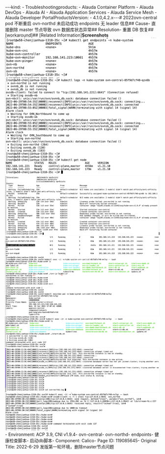 ---kind:   - Troubleshootingproducts:    - Alauda Container Platform   - Alauda DevOps   - Alauda AI   - Alauda Application Services   - Alauda Service Mesh   - Alauda Developer PortalProductsVersion:   - 4.1.0,4.2.x---<!-- A type of document that involves encountering a fault, diag...it, performing root cause analysis, and providing solutions. --># 2022ovn-central pod 不断重启 ovn-northd 未启动成功 endpoints 无 leader 信息## Cause- 直接删除 master 节点导致 ovn 数据库状态异常## Resolution- 重置 DB 恢复## [workaround]## [Related Information]**Screenshots**![](assets/2022-6-29-fa-ban-di-yi-lun-huan-jing-shan-chu-masterjie-dian-wen-ti/image2022-6-30_10-10-41.png)![](assets/2022-6-29-fa-ban-di-yi-lun-huan-jing-shan-chu-masterjie-dian-wen-ti/image2022-6-30_10-9-53.png)![](assets/2022-6-29-fa-ban-di-yi-lun-huan-jing-shan-chu-masterjie-dian-wen-ti/image2022-6-30_10-16-9.png)![](assets/2022-6-29-fa-ban-di-yi-lun-huan-jing-shan-chu-masterjie-dian-wen-ti/image2022-6-30_10-17-12.png)![](assets/2022-6-29-fa-ban-di-yi-lun-huan-jing-shan-chu-masterjie-dian-wen-ti/image2022-6-30_10-17-30.png)![](assets/2022-6-29-fa-ban-di-yi-lun-huan-jing-shan-chu-masterjie-dian-wen-ti/image2022-6-30_10-18-3.png)![](assets/2022-6-29-fa-ban-di-yi-lun-huan-jing-shan-chu-masterjie-dian-wen-ti/image2022-6-30_10-18-36.png)- Environment: ACP 3.9, CNI v1.9.4- ovn-central- ovn-northd- endpoints- 健康检查脚本- 启动db脚本- Component: Calico- Page ID: 119085645- Original Title: 2022-6-29 发版第一轮环境，删除master节点问题